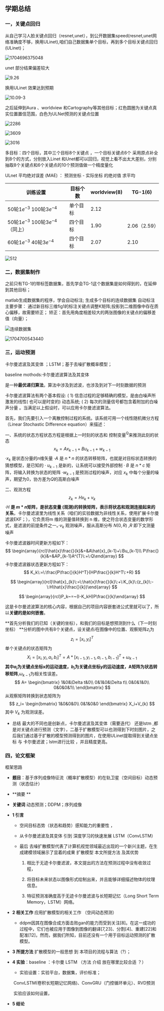 ## 学期总结
### 一，关键点回归

从自己学习人脸关键点回归（resnet,unet），到公开数据集speed(resnet,unet网络准确度不够，换用ULinet),咱们自己数据集单个目标，再到多个目标关键点回归(ULinet)；

![1704696375048](img/1704696375048.png)

unet 部分结果偏差较大

![9.26](img/9.26.png)

换用ULinet 效果达到预期



![10.09-3](img/10.09-3.png)

之后延伸到Aura 、worldview 和Cartography等其他目标；红色圆圈为关键点真实位置置信范围，白色为ULNet预测的关键点位置

![2286](img/2286-1704696706273.bmp)

![3609](img/3609-1704696735606.bmp)

![3016](img/3016.bmp)

多目标：四个目标，其中三个目标8个关键点 ，一个目标关键点6个  采用原点补全到8个的方式，分别放入Linet 和Unet都可以回归，视觉上看不出太大差别，分别抽取8个关键点和6个关键点的10个预测值做一个精度量化

 ULnet     平均绝对误差 (MAE) ： 预测坐标 - 实际坐标 的绝对值 求平均 

| 训练设置                  | 目标个数   | worldview(8) | TG-1(6)      |
| ------------------------ | ---------- | ------------- | ------------ |
| 50轮1$e^{-3}$ 100轮3$e^{-4}$ | 单个目标   | 2.12          ||
| 50轮1$e^{-3}$ 100轮3$e^{-4}$（同上） | 四个目标   | 1.90          | 2.06（2.59） |
| 60轮1$e^{-3}$ 40轮3$e^{-4}$ | 四个目标   | 2.07          | 2.10         |




![512](img/12.4.png)

###   二，数据集制作

之前只有TG-1的带标签数据集，首先学会TG-1这个数据集是如何得到的，在延伸到其他目标；

matlab生成数据集的程序，学会自动标注; 生成多个目标的连续数据集
自动标注主要步骤： 通过新目标三维fig1的标注关键点调整K矩阵;投影到二维图像中存在质心偏移，故需要矫正； 矫正：首先用角度相差较大的两张图像的关键点的偏移差值（向量）；

![连续数据集](img/2.png)

![1704700543440](img/1704700543440.png)

### 三，运动预测

卡尔曼滤波及其变体 ；LSTM；基于去噪扩散概率模型；

baseline mothods:卡尔曼滤波算法及其变体

是一种**最优递归算法**，算法中涉及到滤波，也涉及到对下一时刻数据的预测

卡尔曼滤波算法有两个基本假设: ( 1) 信息过程的足够精确的模型，是由白噪声所激发的线性( 也可以是时变的) 动态系统; ( 2) 每次的测量信号都包含着附加的白噪声分量 。当满足以上假设时，可以应用卡尔曼滤波算法。

​      首先，我们先要引入一个离散控制过程的系统。该系统可用一个线性随机微分方程（Linear Stochastic Difference equation）来描述：

一、系统的状态方程状态方程是根据上一时刻的状态和 控制变量$^{\mathrm{Q}}$来推测此刻的状态
$$
x_k=Ax_{k-1}+Bu_{k-1}+w_{k-1}
$$
 ·$x_k$ 是状态分量的$n$维矢量
 ·$A$ 是 $n*n$ 的状态转移矩阵，也就是对目标状态转换的猜想模型，是已知的
 · $u_{k-1}$ 是新的，让系统可以接受外部控制
 · $B$ 是 $n*c$ 矩阵，将输入转换为状态的矩阵
 ·$w_{k-1}$ 是预测过程的噪声，对应 $x_k$ 中每个分量的噪声，期望为0，协方差为$Q$的高斯白噪声

二、观测方程
$$
z_k=Hx_k+v_k
$$
 ·$H$   **是 $m*n$矩阵，是状态变量 (观测)的转换矩阵，表示将状态和观测连接起来的关系**，卡尔曼滤波里为线性关系（咱们的实验数据为非线性关系，使用扩展卡尔曼滤波EKF；），它负责将m 维的测量值转换到 n 维，使之符合状态变量的数学形式，是滤波的前提条件之一。·$v_k$ 观测噪声，服从高斯分布 $N(0,R)$ ,$R$ 即下文测量噪声

卡尔曼滤波器时间更新方程如下：
$$
\begin{array}{rcl}\hat{x}\frac{}{k}&=&A\hat{x}_{k-1}+\:Bu_{k-1}\\
P\frac{}{k}&=&AP_{k-1}A^{T}\:+\:Q\end{array}
$$
 卡尔曼滤波器状态更新方程如下：
$$
K_k\:=\:\frac{P\frac{}{k}H^T}{HP\frac{}{k}H^T\:+R}
$$

$$
\begin{array}{rcl}\hat{x}_{k}\:=\:\hat{x}\frac{}{k}\:+\:K_{k}\:(z_{k}\:-\:H\hat{x}\frac{}{k})\end{array}
$$

$$
\begin{array}{rcl}P_k~=~(I-K_kH)P\frac{}{k}\end{array}
$$

这是卡尔曼滤波算法的核心内容，根据自己的项目内容嵌套进公式里就可以了，所以**关键的是如何嵌套**。

**首先分析我们的已知（关键的坐标），和我们的目标是想预测到什么（下一时刻坐标） **分析的图中共有8个关键点，设关键点$i$在图像中的位置、观察矩阵$z_i$为
$$
z_i=[x_i, y_i]^T
$$
单个关键点的状态矩阵为
$$
X_i=[x_{i},y_{i},a_{i},b_{i}]^T=A*[x_{i-1},y_{i-1},a_{i-1},b_{i-1}]^T+\omega_{k-1}
$$
**其中$a_i$为关键点坐标x的运动速度，$b_i$为关键点坐标y的运动速度，A矩阵为状态转移矩阵**,$\omega_{k-1}$为相关性误差。
$$
A=
\begin{bmatrix}
1&0&\Delta t&0\\
0&1&0&\Delta t\\
0&0&1&0\\
0&0&0&1\\
\end{bmatrix}
$$
从观察矩阵转换到状态矩阵为
$$
z_i=
\begin{bmatrix}
1&0&0&0\\
0&1&0&0
\end{bmatrix}
X_i+V_{k}
$$
其中 $V_k$ 为观测误差。

- 总结 最大的不同也是创新点，卡尔曼滤波及其变体（需要迭代） 还是lstm ,都是对关键点进行预测（文字），二基于扩散模型可以也测得到下时刻图片，之后我们通过基于扩散的模型预测得到的图片，在使用ULinet提取得到关键点坐标 与 卡尔曼滤波；lstm进行比较 ，并且精度更高。

### 四，论文框架

框架思路 
- **题目**：基于序列成像特征流（概率扩散模型）的在轨卫星（空间目标）动态预测（状态估计）

- **摘要     **

- **关键词**     动态预测；DDPM；序列成像 

- **1 引言** 

  - 空间目标态势（状态和趋势）感知能力的重要性 ，

  - 从卡尔曼滤波及其变体   引到 深度学习的快速发展  LSTM（ConvLSTM）

  - 最后  去噪扩散模型代表了计算机视觉领域最近出现的一个新兴主题，在生成建模领域展示了显着的成果    扩散模型  本文所提方法 及其优势

    1. 相比于无迹卡尔曼滤波，本文提出的方法在预测过程中没有收敛过程，

    2. 将目标未来状态以图像形式绘制出来，并且能够详细描述物体的纹理信息。
    3. 特征预测准确度高于无迹卡尔曼滤波与长短期记忆（Long Short Term Memory，LSTM）网络。

- **2 相关工作**  应用扩散模型的相关工作 （空间动态预测）

  - ddpm因其在图像合成方面击败gan的能力而受到关注[8]。在这一成功的过程中，它们也被应用于图像到图像的翻译[7,23]、分割[4]、重建[22]和配准[12]，然而，据我们所知，目前还没有一个用于目标运动预测的扩散模型。

- **3 所提方法**  扩散模型的一般思想 到 本项目的流程与算法（?）；

- **4 实验**：baseline ：卡尔曼      LSTM  （方法 介绍 放在哪里比较合适 ？）

  - 实验设置：实验平台，数据集，评价标准；

  ​     ConvLSTM(卷积长短期记忆网络)、ConvGRU（门控循环单元）、RVD预测

  ​     实验应该如何设置，

- **5 结论**


